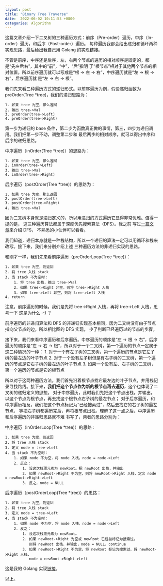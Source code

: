 ```yaml
---
layout: post
title: "Binary Tree Traverse"
date:  2022-06-02 10:11:53 +0800
categories: Algorithm
---
```


这篇文章介绍一下二叉树的三种遍历方式：前序（Pre-order）遍历，中序（In-order）遍历，和后序（Post-order）遍历。
每种遍历我都会给出递归和循环两种实现思路，最后给出我自己用 Golang 的实现链接。

不管是前序，中序还是后序，左，右两个节点的遍历的相对顺序是固定的，都是“先左后右”，其中的“前”，“中”，“后”指明
了“根节点”相对于其他两个节点的相对位置。所以前序遍历就可以写成是“根 -> 左 -> 右”，中序遍历就是“左 -> 根 -> 右”，后序遍历就
是“左 -> 右 -> 根”。

我们先来看三种遍历方式的递归形式。以前序遍历为例，假设递归函数为 preOrder(Tree \*tree)，我们的递归思路为：
```
1. 如果 tree 为空，那么返回
2. 输出 tree->Val
3. preOrder(tree->Left)
4. preOrder(tree->Right)
```

第一步为递归的 base 条件，第二步为函数真正做的事情，第三，四步为递归调用。我们把第一步不动，调整第二步和
最后两步的相对顺序，就可以得出中序和后序的递归思路。

中序遍历（inOrder(Tree \*tree)）的思路为：
```
1. 如果 tree 为空，那么返回
2. inOrder(tree->Left)
3. 输出 tree->Val
4. inOrder(tree->Right)
```

后序遍历（postOrder(Tree \*tree)）的思路为：
```
1. 如果 tree 为空，那么返回
2. postOrder(tree->Left)
3. postOrder(tree->Right)
4. 输出 tree->Val
```

因为二叉树本身就是递归定义的，所以用递归的方式遍历它显得非常优雅。值得一提的是，
这三种遍历算法都属于深度优先搜索算法（DFS）。我之前
写过[一篇文章](https://guo-sj.github.io/algorithm/2022/05/19/dfs.html)来介绍 DFS，
不熟悉的小伙伴可以看看。

我们知道，递归本身就是一种栈结构，所以一个递归的算法一定可以用循环和栈来改写。接下来，我们来分别介绍上述
三种遍历方法的非递归实现的思路。

和刚才一样，我们先来看前序遍历（preOrderLoop(Tree \*tree)）：
```
1. 如果 tree 为空，则返回
2. 将 tree 入栈 stack
3. 当 stack 不为空时：
    1. 将 tree 出栈，输出 tree->Val
    2. 如果 tree->Right 非空，则将 tree->Right 入栈
    3. 如果 tree->Left 非空，则将 tree->Left 入栈
4. return
```
注意，前序遍历的时候，我们是先将 tree->Right 入栈，再将 tree->Left 入栈，思考一下
这是为什么 :-) ？

前序遍历的非递归算法和 DFS 的非递归实现基本相同，因为二叉树没有由子节点指向父节点的边，所以相比图的 DFS 实现，
少了判断已经遍历过的节点的步骤。

接下来，我们来看中序遍历和后序遍历。中序遍历的顺序是“左 -> 根 -> 右”，后序遍历的顺序是“左 -> 右 -> 根”，所以对于一个二叉树，第一个遍历的节点一定属于这三种情况的一种：
    1. 对于一个有左子树的二叉树，第一个遍历的节点是它左子树的最左边的叶子节点
    2. 对于一个没有左子树但是有右子树的二叉树，第一个遍历的节点是它右子树的最左边的叶子节点
    3. 如果一个没有左、右子树的二叉树，第一个遍历的节点是它的根节点

所以对于这两种遍历方法，我们首先沿着根节点找它最左边的叶子节点，并用栈记录寻找路线。接下来，**我们把这个节点作为新的根节点再去遍历**，这个也体现了二叉树的递归定义的思想。
对于中序遍历，此时我们先把这个节点出栈，并输出，以这个节点为根节点，再去找这个根节点右子树的最左节点；
对于后序遍历，和中序遍历相反，我们把这个节点标记为“已经搜索过”，然后去找它的右子树的最左节点，
等把右子树都遍历完后，再将根节点出栈。理解了这一点之后，中序遍历和后序遍历的非递归思路就不难
书写了，两者的思路分别为：

中序遍历（inOrderLoop(Tree \*tree)）的思路：
```
1. 如果 tree 为空，则返回
2. 将 tree 入栈 stack
3. 定义 node = tree->Left
4. 当 stack 不为空时：
    1. 如果 node 不为空，将 node 入栈，node = node->Left
    2. 反之：
        1. 设这次栈顶元素为 newRoot。把 newRoot 出栈，并输出
        2. 如果 newRoot->Right 不为空，则将 newRoot->Right 入栈，定义 node = newRoot->Right->Left
        3. 反之，node = NULL
```

后序遍历（postOrderLoop(Tree \*tree)）的思路：
```
1. 如果 tree 为空，则返回
2. 将 tree 入栈 stack
3. 定义 node = tree->Left
4. 当 stack 不为空时：
    1. 如果 node 不为空，将 node 入栈，node = node->Left
    2. 反之：
        1. 设这次栈顶元素为 newRoot。
        2. 如果 newRoot->Right 为空或 newRoot 已经被标记为搜索过，
           则将 newRoot 出栈，并输出，node = NULL，continue
        3. 如果 newRoot->Right 不为空，将 newRoot 标记为搜索过，将 newRoot->Right 入栈，
           node = newRoot->Right->Left
```

这是我的 Golang 实现[链接](https://github.com/guo-sj/algorithm-go/blob/master/binary-tree-traverse/main.go)。

以上。
